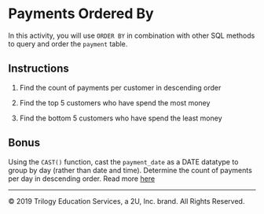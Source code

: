 # Payments Ordered By

In this activity, you will use `ORDER BY` in combination with other SQL methods to query and order the `payment` table.

## Instructions

1. Find the count of payments per customer in descending order

2. Find the top 5 customers who have spend the most money

3. Find the bottom 5 customers who have spend the least money

## Bonus

Using the `CAST()` function, cast the `payment_date` as a DATE datatype to group by day (rather than date and time). Determine the count of payments per day in descending order. Read more [here](https://stackoverflow.com/questions/6054144/how-can-i-group-by-date-time-column-without-taking-time-into-consideration)

---

© 2019 Trilogy Education Services, a 2U, Inc. brand. All Rights Reserved.
